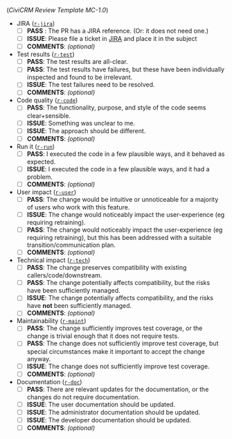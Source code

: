 (*CiviCRM Review Template MC-1.0*)

<!-- In each category, choose the option that most applies. Optionally, provide more details or explanation in the "Comments". -->

* JIRA ([`r-jira`](https://docs.civicrm.org/dev/en/latest/standards/review/#r-jira))
    * [ ] __PASS__ : The PR has a JIRA reference. (Or: it does not need one.)
    * [ ] __ISSUE__: Please file a ticket in [JIRA](http://issues.civicrm.org/) and place it in the subject
    * [ ] __COMMENTS__: *(optional)*
* Test results ([`r-test`](https://docs.civicrm.org/dev/en/latest/standards/review/#r-test))
    * [ ] __PASS__: The test results are all-clear.
    * [ ] __PASS__: The test results have failures, but these have been individually inspected and found to be irrelevant.
    * [ ] __ISSUE__: The test failures need to be resolved.
    * [ ] __COMMENTS__: *(optional)*
* Code quality ([`r-code`](https://docs.civicrm.org/dev/en/latest/standards/review/#r-code))
    * [ ] __PASS__: The functionality, purpose, and style of the code seems clear+sensible.
    * [ ] __ISSUE__: Something was unclear to me.
    * [ ] __ISSUE__: The approach should be different.
    * [ ] __COMMENTS__: *(optional)*
* Run it ([`r-run`](https://docs.civicrm.org/dev/en/latest/standards/review/#r-run))
    * [ ] __PASS__: I executed the code in a few plausible ways, and it behaved as expected.
    * [ ] __ISSUE__: I executed the code in a few plausible ways, and it had a problem.
    * [ ] __COMMENTS__: *(optional)*
* User impact ([`r-user`](https://docs.civicrm.org/dev/en/latest/standards/review/#r-user))
    * [ ] __PASS__: The change would be intuitive or unnoticeable for a majority of users who work with this feature.
    * [ ] __ISSUE__: The change would noticeably impact the user-experience (eg requiring retraining).
    * [ ] __PASS__: The change would noticeably impact the user-experience (eg requiring retraining), but this has been addressed with a suitable transition/communication plan.
    * [ ] __COMMENTS__: *(optional)*
* Technical impact ([`r-tech`](https://docs.civicrm.org/dev/en/latest/standards/review/#r-tech))
    * [ ] __PASS__: The change preserves compatibility with existing callers/code/downstream.
    * [ ] __PASS__: The change potentially affects compatibility, but the risks have been sufficiently managed.
    * [ ] __ISSUE__: The change potentially affects compatibility, and the risks have **not** been sufficiently managed.
    * [ ] __COMMENTS__: *(optional)*
* Maintainability ([`r-maint`](https://docs.civicrm.org/dev/en/latest/standards/review/#r-maint))
    * [ ] __PASS__: The change sufficiently improves test coverage, or the change is trivial enough that it does not require tests.
    * [ ] __PASS__: The change does not sufficiently improve test coverage, but special circumstances make it important to accept the change anyway.
    * [ ] __ISSUE__: The change does not sufficiently improve test coverage. 
    * [ ] __COMMENTS__: *(optional)*
* Documentation ([`r-doc`](https://docs.civicrm.org/dev/en/latest/standards/review/#r-doc))
    * [ ] __PASS__: There are relevant updates for the documentation, or the changes do not require documentation.
    * [ ] __ISSUE__: The user documentation should be updated.
    * [ ] __ISSUE__: The administrator documentation should be updated.
    * [ ] __ISSUE__: The developer documentation should be updated.
    * [ ] __COMMENTS__: *(optional)*

